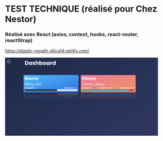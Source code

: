 # TEST TECHNIQUE (réalisé pour Chez Nestor)

### Réalisé avec React (axios, context, hooks, react-router, reactStrap)

https://elastic-yonath-d0ca14.netlify.com/


<img src="https://github.com/Olivier9925/tt-oaj-nest/blob/master/screenshots/1.png?raw=true" width="800" />
